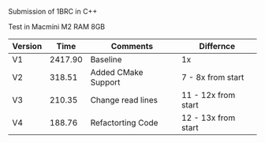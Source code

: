 Submission of 1BRC in C++ 

Test in Macmini M2 RAM 8GB

Version  | Time | Comments | Differnce
------------- | ------------- | ------------- | -------------
V1  | 2417.90 | Baseline | 1x
V2  | 318.51 | Added CMake Support | 7 - 8x from start
V3  | 210.35 | Change read lines | 11 - 12x from start 
V4  | 188.76 | Refactorting Code | 12 - 13x from start 